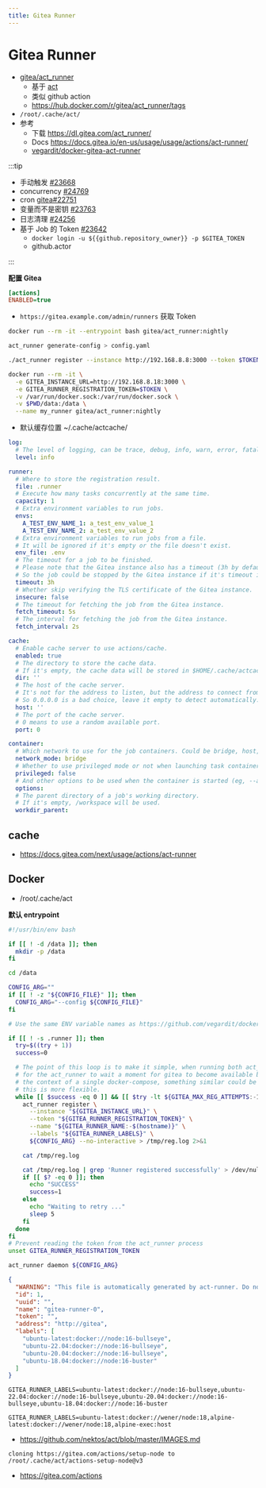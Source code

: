 ```yaml
---
title: Gitea Runner
---
```


# Gitea Runner

- [gitea/act_runner](https://gitea.com/gitea/act_runner)
  - 基于 [act](../act.md)
  - 类似 github action
  - https://hub.docker.com/r/gitea/act_runner/tags
- `/root/.cache/act/`
- 参考
  - 下载 https://dl.gitea.com/act_runner/
  - Docs https://docs.gitea.io/en-us/usage/usage/actions/act-runner/
  - [vegardit/docker-gitea-act-runner](https://github.com/vegardit/docker-gitea-act-runner)

:::tip

- 手动触发 [#23668](https://github.com/go-gitea/gitea/issues/23668)
- concurrency [#24769](https://github.com/go-gitea/gitea/issues/24769)
- cron [gitea#22751](https://github.com/go-gitea/gitea/pull/22751)
- 变量而不是密钥 [#23763](https://github.com/go-gitea/gitea/issues/23763)
- 日志清理 [#24256](https://github.com/go-gitea/gitea/issues/24256)
- 基于 Job 的 Token [#23642](https://github.com/go-gitea/gitea/issues/23642)
  - `docker login -u ${{github.repository_owner}} -p $GITEA_TOKEN`
  - github.actor

:::

**配置 Gitea**

```ini title="app.ini"
[actions]
ENABLED=true
```

- `https://gitea.example.com/admin/runners` 获取 Token

```bash
docker run --rm -it --entrypoint bash gitea/act_runner:nightly

act_runner generate-config > config.yaml

./act_runner register --instance http://192.168.8.8:3000 --token $TOKEN --no-interactive

docker run --rm -it \
  -e GITEA_INSTANCE_URL=http://192.168.8.18:3000 \
  -e GITEA_RUNNER_REGISTRATION_TOKEN=$TOKEN \
  -v /var/run/docker.sock:/var/run/docker.sock \
  -v $PWD/data:/data \
  --name my_runner gitea/act_runner:nightly
```

- 默认缓存位置 ~/.cache/actcache/

```yaml
log:
  # The level of logging, can be trace, debug, info, warn, error, fatal
  level: info

runner:
  # Where to store the registration result.
  file: .runner
  # Execute how many tasks concurrently at the same time.
  capacity: 1
  # Extra environment variables to run jobs.
  envs:
    A_TEST_ENV_NAME_1: a_test_env_value_1
    A_TEST_ENV_NAME_2: a_test_env_value_2
  # Extra environment variables to run jobs from a file.
  # It will be ignored if it's empty or the file doesn't exist.
  env_file: .env
  # The timeout for a job to be finished.
  # Please note that the Gitea instance also has a timeout (3h by default) for the job.
  # So the job could be stopped by the Gitea instance if it's timeout is shorter than this.
  timeout: 3h
  # Whether skip verifying the TLS certificate of the Gitea instance.
  insecure: false
  # The timeout for fetching the job from the Gitea instance.
  fetch_timeout: 5s
  # The interval for fetching the job from the Gitea instance.
  fetch_interval: 2s

cache:
  # Enable cache server to use actions/cache.
  enabled: true
  # The directory to store the cache data.
  # If it's empty, the cache data will be stored in $HOME/.cache/actcache.
  dir: ''
  # The host of the cache server.
  # It's not for the address to listen, but the address to connect from job containers.
  # So 0.0.0.0 is a bad choice, leave it empty to detect automatically.
  host: ''
  # The port of the cache server.
  # 0 means to use a random available port.
  port: 0

container:
  # Which network to use for the job containers. Could be bridge, host, none, or the name of a custom network.
  network_mode: bridge
  # Whether to use privileged mode or not when launching task containers (privileged mode is required for Docker-in-Docker).
  privileged: false
  # And other options to be used when the container is started (eg, --add-host=my.gitea.url:host-gateway).
  options:
  # The parent directory of a job's working directory.
  # If it's empty, /workspace will be used.
  workdir_parent:
```

## cache

- https://docs.gitea.com/next/usage/actions/act-runner

## Docker

- /root/.cache/act

**默认 entrypoint**

```bash
#!/usr/bin/env bash

if [[ ! -d /data ]]; then
  mkdir -p /data
fi

cd /data

CONFIG_ARG=""
if [[ ! -z "${CONFIG_FILE}" ]]; then
  CONFIG_ARG="--config ${CONFIG_FILE}"
fi

# Use the same ENV variable names as https://github.com/vegardit/docker-gitea-act-runner

if [[ ! -s .runner ]]; then
  try=$((try + 1))
  success=0

  # The point of this loop is to make it simple, when running both act_runner and gitea in docker,
  # for the act_runner to wait a moment for gitea to become available before erroring out.  Within
  # the context of a single docker-compose, something similar could be done via healthchecks, but
  # this is more flexible.
  while [[ $success -eq 0 ]] && [[ $try -lt ${GITEA_MAX_REG_ATTEMPTS:-10} ]]; do
    act_runner register \
      --instance "${GITEA_INSTANCE_URL}" \
      --token "${GITEA_RUNNER_REGISTRATION_TOKEN}" \
      --name "${GITEA_RUNNER_NAME:-$(hostname)}" \
      --labels "${GITEA_RUNNER_LABELS}" \
      ${CONFIG_ARG} --no-interactive > /tmp/reg.log 2>&1

    cat /tmp/reg.log

    cat /tmp/reg.log | grep 'Runner registered successfully' > /dev/null
    if [[ $? -eq 0 ]]; then
      echo "SUCCESS"
      success=1
    else
      echo "Waiting to retry ..."
      sleep 5
    fi
  done
fi
# Prevent reading the token from the act_runner process
unset GITEA_RUNNER_REGISTRATION_TOKEN

act_runner daemon ${CONFIG_ARG}
```

```json title="/data/.runner"
{
  "WARNING": "This file is automatically generated by act-runner. Do not edit it manually unless you know what you are doing. Removing this file will cause act runner to re-register as a new runner.",
  "id": 1,
  "uuid": "",
  "name": "gitea-runner-0",
  "token": "",
  "address": "http://gitea",
  "labels": [
    "ubuntu-latest:docker://node:16-bullseye",
    "ubuntu-22.04:docker://node:16-bullseye",
    "ubuntu-20.04:docker://node:16-bullseye",
    "ubuntu-18.04:docker://node:16-buster"
  ]
}
```

```
GITEA_RUNNER_LABELS=ubuntu-latest:docker://node:16-bullseye,ubuntu-22.04:docker://node:16-bullseye,ubuntu-20.04:docker://node:16-bullseye,ubuntu-18.04:docker://node:16-buster
```

```
GITEA_RUNNER_LABELS=ubuntu-latest:docker://wener/node:18,alpine-latest:docker://wener/node:18,alpine-exec:host
```

- https://github.com/nektos/act/blob/master/IMAGES.md

```
cloning https://gitea.com/actions/setup-node to /root/.cache/act/actions-setup-node@v3
```

- https://gitea.com/actions
